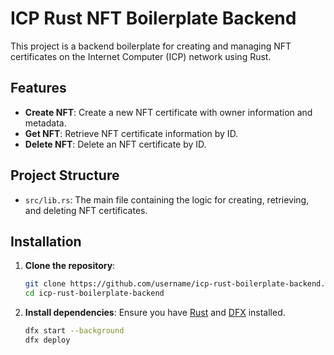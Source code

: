 # ICP Rust NFT Boilerplate Backend

This project is a backend boilerplate for creating and managing NFT certificates on the Internet Computer (ICP) network using Rust.

## Features

- **Create NFT**: Create a new NFT certificate with owner information and metadata.
- **Get NFT**: Retrieve NFT certificate information by ID.
- **Delete NFT**: Delete an NFT certificate by ID.

## Project Structure

- `src/lib.rs`: The main file containing the logic for creating, retrieving, and deleting NFT certificates.

## Installation

1. **Clone the repository**:

   ```sh
   git clone https://github.com/username/icp-rust-boilerplate-backend.git
   cd icp-rust-boilerplate-backend
   ```

2. **Install dependencies**:
   Ensure you have [Rust](https://www.rust-lang.org/tools/install) and [DFX](https://smartcontracts.org/docs/developers-guide/install-upgrade-remove.html) installed.

   ```sh
   dfx start --background
   dfx deploy
   ```
